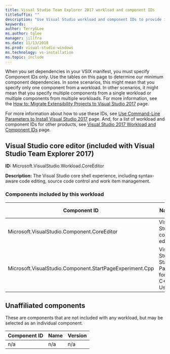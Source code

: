 ```yaml
---
title: Visual Studio Team Explorer 2017 workload and component IDs
titleSuffix: ""
description: "Use Visual Studio workload and component IDs to provide integrated testing tools for generalist testers"
keywords:
author: TerryGLee
ms.author: tglee
manager: jillfra
ms.date: 11/13/2018
ms.prod: visual-studio-windows
ms.technology: vs-installation
ms.topic: include
---
```


When you set dependencies in your VSIX manifest, you must specify Component IDs only. Use the tables on this page to determine our minimum component dependencies. In some scenarios, this might mean that you specify only one component from a workload. In other scenarios, it might mean that you specify multiple components from a single workload or multiple components from multiple workloads. For more information, see the [How to: Migrate Extensibility Projects to Visual Studio 2017](../extensibility/how-to-migrate-extensibility-projects-to-visual-studio-2017.md) page.

For more information about how to use these IDs, see [Use Command-Line Parameters to Install Visual Studio 2017](use-command-line-parameters-to-install-visual-studio.md) page. And, for a list of workload and component IDs for other products, see [Visual Studio 2017 Workload and Component IDs](workload-and-component-ids.md) page.

## Visual Studio core editor (included with Visual Studio Team Explorer 2017)

**ID:** Microsoft.VisualStudio.Workload.CoreEditor

**Description:** The Visual Studio core shell experience, including syntax-aware code editing, source code control and work item management.

### Components included by this workload

Component ID | Name | Version | Dependency type
--- | --- | --- | ---
Microsoft.VisualStudio.Component.CoreEditor | Visual Studio core editor | 15.8.27729.1 | Required
Microsoft.VisualStudio.Component.StartPageExperiment.Cpp | Visual Studio Start Page for C++ Users | 15.0.27128.1 | Optional

## Unaffiliated components

These are components that are not included with any workload, but may be selected as an individual component.

Component ID | Name | Version
--- | --- | ---
n/a | n/a | n/a
